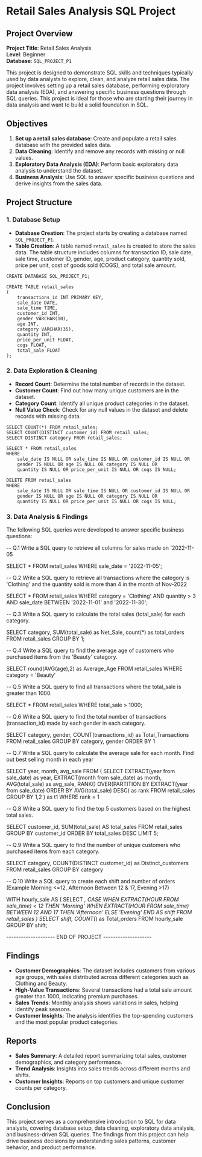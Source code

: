 # Retail Sales Analysis SQL Project

## Project Overview

**Project Title**: Retail Sales Analysis  
**Level**: Beginner  
**Database**: `SQL_PROJECT_P1`

This project is designed to demonstrate SQL skills and techniques typically used by data analysts to explore, clean, and analyze retail sales data. The project involves setting up a retail sales database, performing exploratory data analysis (EDA), and answering specific business questions through SQL queries. This project is ideal for those who are starting their journey in data analysis and want to build a solid foundation in SQL.

## Objectives

1. **Set up a retail sales database**: Create and populate a retail sales database with the provided sales data.
2. **Data Cleaning**: Identify and remove any records with missing or null values.
3. **Exploratory Data Analysis (EDA)**: Perform basic exploratory data analysis to understand the dataset.
4. **Business Analysis**: Use SQL to answer specific business questions and derive insights from the sales data.

## Project Structure

### 1. Database Setup

- **Database Creation**: The project starts by creating a database named `SQL_PROJECT_P1`.
- **Table Creation**: A table named `retail_sales` is created to store the sales data. The table structure includes columns for transaction ID, sale date, sale time, customer ID, gender, age, product category, quantity sold, price per unit, cost of goods sold (COGS), and total sale amount.

```
CREATE DATABASE SQL_PROJECT_P1;

CREATE TABLE retail_sales
(
    transactions_id INT PRIMARY KEY,
    sale_date DATE,	
    sale_time TIME,
    customer_id INT,	
    gender VARCHAR(10),
    age INT,
    category VARCHAR(35),
    quantity INT,
    price_per_unit FLOAT,	
    cogs FLOAT,
    total_sale FLOAT
);
```

### 2. Data Exploration & Cleaning

- **Record Count**: Determine the total number of records in the dataset.
- **Customer Count**: Find out how many unique customers are in the dataset.
- **Category Count**: Identify all unique product categories in the dataset.
- **Null Value Check**: Check for any null values in the dataset and delete records with missing data.

```
SELECT COUNT(*) FROM retail_sales;
SELECT COUNT(DISTINCT customer_id) FROM retail_sales;
SELECT DISTINCT category FROM retail_sales;

SELECT * FROM retail_sales
WHERE 
    sale_date IS NULL OR sale_time IS NULL OR customer_id IS NULL OR 
    gender IS NULL OR age IS NULL OR category IS NULL OR 
    quantity IS NULL OR price_per_unit IS NULL OR cogs IS NULL;

DELETE FROM retail_sales
WHERE 
    sale_date IS NULL OR sale_time IS NULL OR customer_id IS NULL OR 
    gender IS NULL OR age IS NULL OR category IS NULL OR 
    quantity IS NULL OR price_per_unit IS NULL OR cogs IS NULL;
```

### 3. Data Analysis & Findings

The following SQL queries were developed to answer specific business questions:

-- Q.1 Write a SQL query to retrieve all columns for sales made on '2022-11-05

SELECT * FROM retail_sales
WHERE sale_date = '2022-11-05';


-- Q.2 Write a SQL query to retrieve all transactions where the category is 'Clothing' and the quantity sold is more than 4 in the month of Nov-2022

SELECT * FROM retail_sales
WHERE category = 'Clothing' 
AND quantity > 3
AND sale_date BETWEEN '2022-11-01' and '2022-11-30';


-- Q.3 Write a SQL query to calculate the total sales (total_sale) for each category.

SELECT category,
SUM(total_sale) as Net_Sale,
count(*) as total_orders
FROM retail_sales
GROUP BY 1;


-- Q.4 Write a SQL query to find the average age of customers who purchased items from the 'Beauty' category.

SELECT round(AVG(age),2) as Average_Age FROM retail_sales
WHERE category = 'Beauty'


-- Q.5 Write a SQL query to find all transactions where the total_sale is greater than 1000.

SELECT * FROM retail_sales
WHERE total_sale > 1000;


-- Q.6 Write a SQL query to find the total number of transactions (transaction_id) made by each gender in each category.

SELECT 
category,
gender,
COUNT(transactions_id) as Total_Transactions
FROM retail_sales
GROUP
BY
	category,
	gender
ORDER BY 1


-- Q.7 Write a SQL query to calculate the average sale for each month. Find out best selling month in each year

SELECT 
	year,
	month,
	avg_sale
FROM 
(
SELECT 
EXTRACT(year from sale_date) as year,
EXTRACT(month from sale_date) as month,
AVG(total_sale) as avg_sale,
RANK() OVER(PARTITION BY EXTRACT(year from sale_date) ORDER BY AVG(total_sale) DESC) as rank
FROM retail_sales
GROUP BY 1,2
) as t1
WHERE rank = 1


-- Q.8 Write a SQL query to find the top 5 customers based on the highest total sales.

SELECT
    customer_id,
    SUM(total_sale) AS total_sales
FROM
    retail_sales
GROUP BY
    customer_id
ORDER BY
    total_sales DESC
LIMIT 5;


-- Q.9 Write a SQL query to find the number of unique customers who purchased items from each category.

SELECT 
	category,
	COUNT(DISTINCT customer_id) as Distinct_customers
FROM retail_sales
GROUP BY category


-- Q.10 Write a SQL query to create each shift and number of orders (Example Morning <=12, Afternoon Between 12 & 17, Evening >17)

WITH hourly_sale
AS
(
SELECT *,
	CASE 
		WHEN EXTRACT(HOUR FROM sale_time) < 12 THEN 'Morning'
		WHEN EXTRACT(HOUR FROM sale_time) BETWEEN 12 AND 17 THEN 'Afternoon'
		ELSE 'Evening'
	END AS shift
FROM retail_sales
)
SELECT 
	shift,
	COUNT(*) as Total_orders FROM hourly_sale
GROUP BY shift;



-------------------- END OF PROJECT --------------------



## Findings

- **Customer Demographics**: The dataset includes customers from various age groups, with sales distributed across different categories such as Clothing and Beauty.
- **High-Value Transactions**: Several transactions had a total sale amount greater than 1000, indicating premium purchases.
- **Sales Trends**: Monthly analysis shows variations in sales, helping identify peak seasons.
- **Customer Insights**: The analysis identifies the top-spending customers and the most popular product categories.

## Reports

- **Sales Summary**: A detailed report summarizing total sales, customer demographics, and category performance.
- **Trend Analysis**: Insights into sales trends across different months and shifts.
- **Customer Insights**: Reports on top customers and unique customer counts per category.

## Conclusion

This project serves as a comprehensive introduction to SQL for data analysts, covering database setup, data cleaning, exploratory data analysis, and business-driven SQL queries. The findings from this project can help drive business decisions by understanding sales patterns, customer behavior, and product performance.
